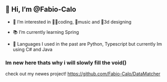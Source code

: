 <h2> 👋 Hi, I’m @Fabio-Calo </h2>

- 🧠 I’m interested in 🧑‍💻coding, 🎸music and 🍩3d designing

- 📚 I’m currently learning Spring 

- 📖 Languages I used in the past are  Python, Typescript
  but currently Im using C# and Java   

<h3> Im new here thats why i will slowly fill the void() </h3>

check out my newes project!
https://github.com/Fabio-Calo/DataMatcher  
